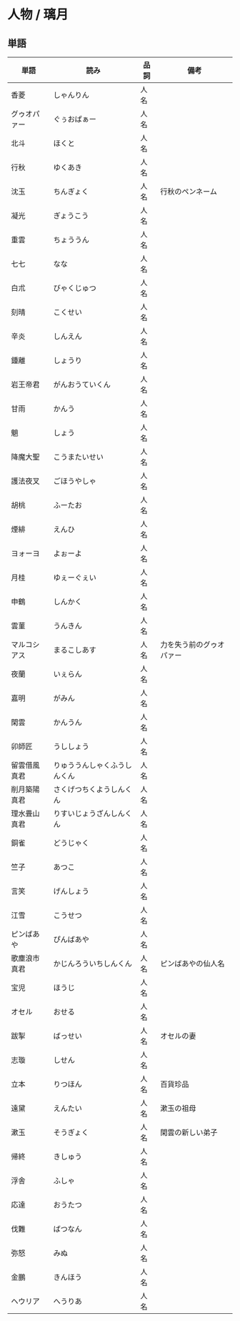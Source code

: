 # 人物 / 璃月

## 単語

|単語|読み|品詞|備考|
|---|---|---|---|
|香菱|しゃんりん|人名||
|グゥオパァー|ぐぅおぱぁー|人名||
|北斗|ほくと|人名||
|行秋|ゆくあき|人名||
|沈玉|ちんぎょく|人名|行秋のペンネーム|
|凝光|ぎょうこう|人名||
|重雲|ちょううん|人名||
|七七|なな|人名||
|白朮|びゃくじゅつ|人名||
|刻晴|こくせい|人名||
|辛炎|しんえん|人名||
|鍾離|しょうり|人名||
|岩王帝君|がんおうていくん|人名||
|甘雨|かんう|人名||
|魈|しょう|人名||
|降魔大聖|こうまたいせい|人名||
|護法夜叉|ごほうやしゃ|人名||
|胡桃|ふーたお|人名||
|煙緋|えんひ|人名||
|ヨォーヨ|よぉーよ|人名||
|月桂|ゆぇーぐぇい|人名||
|申鶴|しんかく|人名||
|雲菫|うんきん|人名||
|マルコシアス|まるこしあす|人名|力を失う前のグゥオパァー|
|夜蘭|いぇらん|人名||
|嘉明|がみん|人名||
|閑雲|かんうん|人名||
|卯師匠|うししょう|人名||
|留雲借風真君|りゅううんしゃくふうしんくん|人名||
|削月築陽真君|さくげつちくようしんくん|人名||
|理水畳山真君|りすいじょうざんしんくん|人名||
|銅雀|どうじゃく|人名||
|竺子|あつこ|人名||
|言笑|げんしょう|人名||
|江雪|こうせつ|人名||
|ピンばあや|ぴんばあや|人名||
|歌塵浪市真君|かじんろういちしんくん|人名|ピンばあやの仙人名|
|宝児|ほうじ|人名||
|オセル|おせる|人名||
|跋掣|ばっせい|人名|オセルの妻|
|志璇|しせん|人名||
|立本|りつほん|人名|百貨珍品|
|遠黛|えんたい|人名|漱玉の祖母|
|漱玉|そうぎょく|人名|閑雲の新しい弟子|
|帰終|きしゅう|人名||
|浮舎|ふしゃ|人名||
|応達|おうたつ|人名||
|伐難|ばつなん|人名||
|弥怒|みぬ|人名||
|金鵬|きんほう|人名||
|ヘウリア|へうりあ|人名||